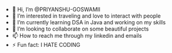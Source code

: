 - 👋 Hi, I’m @PRIYANSHU-GOSWAMII
- 👀 I’m interested in traveling and love to interact with people 
- 🌱 I’m currently learning DSA in Java and working on my skills
- 💞️ I’m looking to collaborate on some beautiful projects 
- 📫 How to reach me through my linkedin and emails
- ⚡ Fun fact: I HATE CODING

<!---
PRIYANSHU-GOSWAMII/PRIYANSHU-GOSWAMII is a ✨ special ✨ repository because its `README.md` (this file) appears on your GitHub profile.
You can click the Preview link to take a look at your changes.
--->
